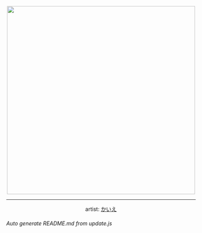 
<p align="center">
  <img width="500" src="https://nekos.best/api/v2/neko/0047.png">
  <hr/>
  <center>
    artist: <a href="https://www.pixiv.net/en/artworks/74809578">かいえ</a>
  </center>
</p>


###### Auto generate README.md from update.js

